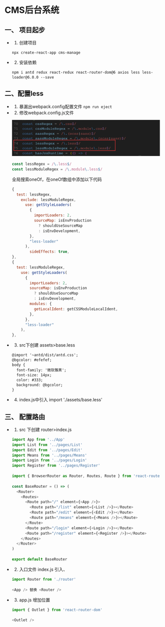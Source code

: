 # CMS后台系统

## 一、 项目起步

- 1. 创建项目

  ```
  npx create-react-app cms-manage
  ```

- 2. 安装依赖

  ```
  npm i antd redux react-redux react-router-dom@6 axios less less-loader@6.0.0 --save
  ```

## 二、配置less

- 1. 暴漏出webpack.config配置文件 `npm run eject`

- 2. 修改webpack.config.js文件

  ![](../images/less1.jpg)

  ```js
  const lessRegex = /\.less$/
  const lessModuleRegex = /\.module\.less$/
  ```

   全局搜索oneOf，在oneOf数组中添加以下代码

  ```js
  {
    test: lessRegex,
      exclude: lessModuleRegex,
        use: getStyleLoaders(
          {
            importLoaders: 2,
            sourceMap: isEnvProduction
              ? shouldUseSourceMap
              : isEnvDevelopment,
          },
          "less-loader"
        ),
          sideEffects: true,
  },
  {
    test: lessModuleRegex,
      use: getStyleLoaders(
        {
          importLoaders: 2,
          sourceMap: isEnvProduction
            ? shouldUseSourceMap
            : isEnvDevelopment,
          modules: {
            getLocalIdent: getCSSModuleLocalIdent,
          },
        },
        "less-loader"
      ),
  },
  ```

- 3. src下创建 assets>base.less

  ```less
  @import '~antd/dist/antd.css';
  @bgcolor: #efefef;
  body {
    font-family: '微软雅黑';
    font-size: 14px;
    color: #333;
    background: @bgcolor;
  }
  ```

- 4. index.js中引入 import './assets/base.less'

## 三、 配置路由

- 1. src 下创建 router>index.js

  ```js
  import App from '../App'
  import List from '../pages/List'
  import Edit from '../pages/Edit'
  import Means from '../pages/Means'
  import Login from '../pages/Login'
  import Register from '../pages/Register'
  
  import { BrowserRouter as Router, Routes, Route } from 'react-router-dom'
  
  const BaseRouter = () => (
    <Router>
      <Routes>
        <Route path="/" element={<App />}>
          <Route path="/list" element={<List />}></Route>
          <Route path="/edit" element={<Edit />}></Route>
          <Route path="/means" element={<Means />}></Route>
        </Route>
        <Route path="/login" element={<Login />}></Route>
        <Route path="/register" element={<Register />}></Route>
      </Routes>
    </Router>
  )
  
  export default BaseRouter
  ```

- 2. 入口文件  index.js 引入、

  ```js
  import Router from './router'
  
  <App /> 替换 <Router />
  ```

- 3. app.js 增加位置

  ```js
  import { Outlet } from 'react-router-dom'
  
  <Outlet />
  ```

  